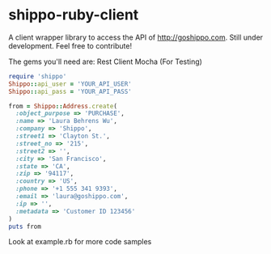 shippo-ruby-client
==================
A client wrapper library to access the API of http://goshippo.com.
Still under development. Feel free to contribute!

The gems you'll need are:
    Rest Client
    Mocha (For Testing)
    
```ruby
require 'shippo'
Shippo::api_user = 'YOUR_API_USER'
Shippo::api_pass = 'YOUR_API_PASS'

from = Shippo::Address.create(
  :object_purpose => 'PURCHASE',
  :name => 'Laura Behrens Wu',
  :company => 'Shippo',
  :street1 => 'Clayton St.',
  :street_no => '215',
  :street2 => '',
  :city => 'San Francisco',
  :state => 'CA',
  :zip => '94117',
  :country => 'US',
  :phone => '+1 555 341 9393',
  :email => 'laura@goshippo.com',
  :ip => '',
  :metadata => 'Customer ID 123456'
)
puts from
```
Look at example.rb for more code samples
